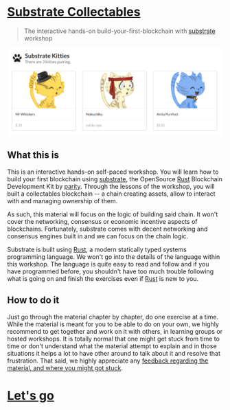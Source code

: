 # [Substrate Collectables][main link]
> The interactive hands-on build-your-first-blockchain with [substrate][] workshop

![A screenshot of Substratekitties](./substrate-collectables.png)

## What this is

This is an interactive hands-on self-paced workshop. You will learn how to build your first blockchain using [substrate][], the OpenSource [Rust][] Blockchain Development Kit by [parity][]. Through the lessons of the workshop, you will built a collectables blockchain -- a chain creating assets, allow to interact with and managing ownership of them.

As such, this material will focus on the logic of building said chain. It won't cover the networking, consensus or economic incentive aspects of blockchains. Fortunately, substrate comes with decent networking and consensus engines built in and we can focus on the chain logic.

Substrate is built using [Rust][], a modern statically typed systems programming language. We won't go into the details of the language within this workshop. The language is quite easy to read and follow and if you have programmed before, you shouldn't have too much trouble following what is going on and finish the exercises even if [Rust][] is new to you.

## How to do it

Just go through the material chapter by chapter, do one exercise at a time. While the material is meant for you to be able to do on your own, we highly recommend to get together and work on it with others, in learning groups or hosted workshops. It is totally normal that one might get stuck from time to time or don't understand what the material attempt to explain and in those situations it helps a lot to have other around to talk about it and resolve that frustration. That said, we highly appreciate any [feedback regarding the material, and where you might got stuck][feedback].

# [Let's go](/0/0.0-introduction.md)



[main link]: https://shawntabrizi.github.io/substrate-collectables-workshop/
[feedback]: https://substrate.readme.io/v1.0.0/docs/feedback
[substrate]: https://www.parity.io/substrate/
[substrate docs]: https://substrate.readme.io/
[parity]: https://www.parity.io/
[Rust]: https://www.rust-lang.org/
